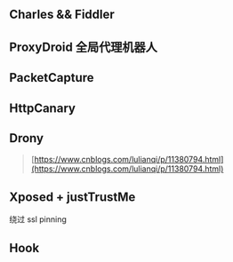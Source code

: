 ## Charles && Fiddler 

## ProxyDroid 全局代理机器人

## PacketCapture

## HttpCanary

## Drony
> [https://www.cnblogs.com/lulianqi/p/11380794.html](https://www.cnblogs.com/lulianqi/p/11380794.html)

## Xposed + justTrustMe
绕过 ssl pinning

## Hook

